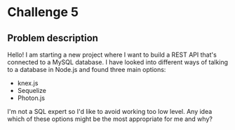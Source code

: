 # Challenge 5

## Problem description

Hello! I am starting a new project where I want to build a REST API that's connected to a MySQL database. I have looked into different ways of talking to a database in Node.js and found three main options:

- knex.js
- Sequelize
- Photon.js

I'm not a SQL expert so I'd like to avoid working too low level. Any idea which of these options might be the most appropriate for me and why?
